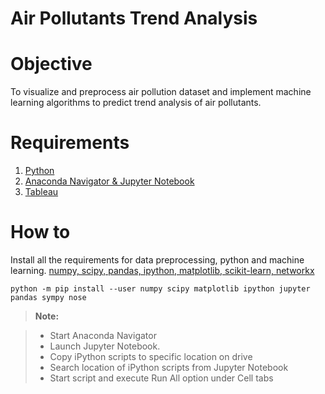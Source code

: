 # Air Pollutants Trend Analysis

# Objective
To visualize and preprocess air pollution dataset and implement machine learning algorithms to predict trend analysis of air pollutants.

# Requirements
1. [Python](https://www.python.org/downloads/)
2. [Anaconda Navigator & Jupyter Notebook](https://www.anaconda.com/download/)
3. [Tableau](https://www.tableau.com/products/desktop)

# How to
Install all the requirements for data preprocessing, python and machine learning. [numpy, scipy, pandas, ipython, matplotlib, scikit-learn, networkx](https://scipy.org/install.html)
```
python -m pip install --user numpy scipy matplotlib ipython jupyter pandas sympy nose
```
> **Note:**

> - Start Anaconda Navigator
> - Launch Jupyter Notebook.
> - Copy iPython scripts to specific location on drive
> - Search location of iPython scripts from Jupyter Notebook
> - Start script and execute Run All option under Cell tabs
